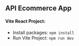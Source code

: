 ## API Ecommerce App

#### Vite React Project:

- Install packages: `npm install`
- Run Vite Project: `npm run dev`
